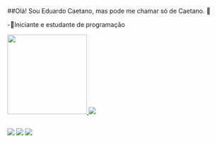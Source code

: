 ##Olá! Sou Eduardo Caetano, mas pode me chamar só de Caetano. 👋

-🌱Iniciante e estudante de programação

<a href="https://github.com/EduardoCaetano110">
  <img height="180em" src="https://github-readme-stats.vercel.app/api?username=eduardocaetano&show_icons=true&theme=dark&include_all_commits=true&count_private=true"/>
  <img weight="57%em" src="https://github-readme-stats.vercel.app/api/top-langs/?username=eduardocaetano&layout=compact&langs_count=7&theme=dark"/>
</div>

##

<div> 
  <a href="https://instagram.com/eduardocaetanooo" target="_blank"><img src="https://img.shields.io/badge/-Instagram-%23E4405F?style=for-the-badge&logo=instagram&logoColor=white" target="_blank"></a>
  <a href = "mailto:eduardocaetano@gmail.com"><img src="https://img.shields.io/badge/-Gmail-%23333?style=for-the-badge&logo=gmail&logoColor=white" target="_blank"></a>
  <a href="https://www.linkedin.com/in/eduardo-caetano-38421b1bb" target="_blank"><img src="https://img.shields.io/badge/-LinkedIn-%230077B5?style=for-the-badge&logo=linkedin&logoColor=white" target="_blank"></a> 
</div>
